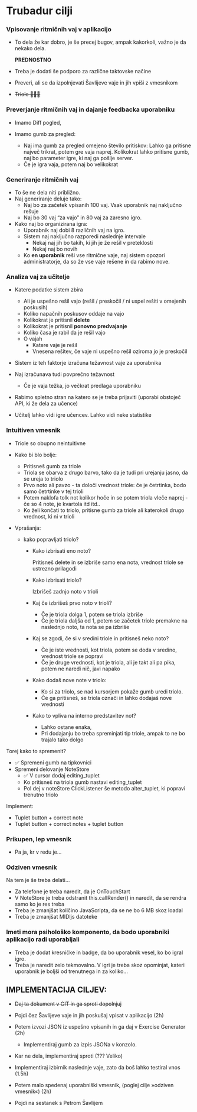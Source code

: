 # Trubadur cilji

 

### Vpisovanje ritmičnih vaj v aplikacijo

- To dela že kar dobro, je še precej bugov, ampak kakorkoli, važno je da nekako dela.

    **PREDNOSTNO**

- Treba je dodati še podporo za različne taktovske načine

- Preveri, ali se da izpolnjevati Šavlijeve vaje in jih vpiši z vmesnikom

- ~~Triole 💩💩😢~~

 

### Preverjanje ritmičnih vaj in dajanje feedbacka uporabniku

- Imamo Diff pogled, 

- Imamo gumb za pregled:

    - Naj ima gumb za pregled omejeno število pritiskov: Lahko ga pritisne največ trikrat, potem gre vaja naprej. Kolikokrat lahko pritisne gumb, naj bo parameter igre, ki naj ga pošlje server.
    - Če je igra vaja, potem naj bo velikokrat

    

 ### Generiranje ritmičnih vaj

- To še ne dela niti približno.
- Naj generiranje deluje tako:
    - Naj bo za začetek vpisanih 100 vaj. Vsak uporabnik naj naključno rešuje
    - Naj bo 30 vaj “za vajo” in 80 vaj za zaresno igro.
- Kako naj bo organizirana igra:
    - Uporabnik naj dobi 8 različnih vaj na igro.
    - Sistem naj naključno razporedi naslednje intervale
        - Nekaj naj jih bo takih, ki jih je že rešil v preteklosti
        - Nekaj naj bo novih
    - Ko **en uporabnik** reši vse ritmične vaje, naj sistem opozori administratorje, da so že vse vaje rešene in da rabimo nove.

 

### Analiza vaj za učitelje

- Katere podatke sistem zbira
    - Ali je uspešno rešil vajo (rešil / preskočil / ni uspel rešiti v omejenih poskusih)
    - Koliko napačnih poskusov oddaje na vajo
    - Kolikokrat je pritisnil **delete**
    - Kolikokrat je pritisnil **ponovno predvajanje**
    - Koliko časa je rabil da je rešil vajo
    - O vajah
        - Katere vaje je rešil
        - Vnesena rešitev, če vaje ni uspešno rešil oziroma jo je preskočil
- Sistem iz teh faktorje izračuna težavnost vaje za uporabnika
- Naj izračunava tudi povprečno težavnost
    - Če je vaja težka, jo večkrat predlaga uporabniku

- Rabimo spletno stran na katero se je treba prijaviti (uporabi obstoječ API, ki že dela za učence)
- Učitelj lahko vidi igre učencev. Lahko vidi neke statistike



### Intuitiven vmesnik 

- Triole so obupno neintuitivne

- Kako bi blo bolje:

    - Pritisneš gumb za triole
    - Triola se obarva z drugo barvo, tako da je tudi pri urejanju jasno, da se ureja to triolo
    - Prvo noto ali pavzo - ta določi vrednost triole: če je četrtinka, bodo samo četrtinke v tej trioli
    - Potem naklofa tolk not kolikor hoče in se potem triola vleče naprej - če so 4 note, je kvartola itd itd..
    - Ko želi končati to triolo, pritisne gumb za triole ali katerokoli drugo vrednost, ki ni v trioli

- Vprašanja: 

    - kako popravljati triolo?

        - Kako izbrisati eno noto? 

            Pritisneš delete in se izbriše samo ena nota, vrednost triole se ustrezno prilagodi

        - Kako izbrisati triolo?

            Izbrišeš zadnjo noto v trioli

        - Kaj če izbrišeš prvo noto v trioli?

            - Če je triola dolga 1, potem se triola izbriše
            - Če je triola daljša od 1, potem se začetek triole premakne na naslednjo noto, ta nota se pa izbriše

        - Kaj se zgodi, če si v sredini triole in pritisneš neko noto?

            - Če je iste vrednosti, kot triola, potem se doda v sredino, vrednost triole se popravi
            - Če je druge vrednosti, kot je triola, ali je takt ali pa pika, potem ne naredi nič, javi napako

        - Kako dodaš nove note v triolo:

            - Ko si za triolo, se nad kursorjem pokaže gumb uredi triolo. 
            - Če ga pritisneš, se triola označi in lahko dodajaš nove vrednosti

        - Kako to vpliva na interno predstavitev not?

            - Lahko ostane enaka, 
            - Pri dodajanju bo treba spreminjati tip triole, ampak to ne bo trajalo tako dolgo



Torej kako to spremenit?

- ✅ Spremeni gumb na tipkovnici 
- Spremeni delovanje NoteStore
    - ✅ V cursor dodaj editing_tuplet
    - Ko pritisneš na triola gumb nastavi editing_tuplet
    - Pol dej v noteStore ClickListener še metodo alter_tuplet, ki popravi trenutno triolo

Implement:

- Tuplet button + correct note
- Tuplet button + correct notes + tuplet button



### Prikupen, lep vmesnik

- Pa ja, kr v redu je…



### Odziven vmesnik 

Na tem je še treba delati…

-  Za telefone je treba naredit, da je OnTouchStart
- V NoteStore je treba odstranit this.callRender() in naredit, da se rendra samo ko je res treba 
- Treba je zmanjšat količino JavaScripta, da se ne bo 6 MB skoz loadal
- Treba je zmanjšat MIDIjs datoteke 



### Imeti mora psihološko komponento, da bodo uporabniki aplikacijo radi uporabljali

- Treba je dodat kresničke in badge, da bo uporabnik vesel, ko bo igral igro.
- Treba je naredit zelo tekmovalno. V igri je treba skoz opominjat, kateri uporabnik je boljši od trenutnega in za koliko…



## IMPLEMENTACIJA CILJEV:

- ~~Daj ta dokument v GIT in ga sproti dopolnjuj~~

- Pojdi čez Šavlijeve vaje in jih poskušaj vpisat v aplikacijo (2h)

- Potem izvozi JSON iz uspešno vpisanih in ga daj v Exercise Generator (2h)
    - Implementiraj gumb za izpis JSONa v konzolo. 
- Kar ne dela, implementiraj sproti (??? Veliko)

- Implementiraj izbirnik naslednje vaje, zato da boš lahko testiral vnos (1.5h)

- Potem malo spedenaj uporabniški vmesnik, (poglej cilje »odziven vmesnik«)  (2h)

- Pojdi na sestanek s Petrom Šavlijem